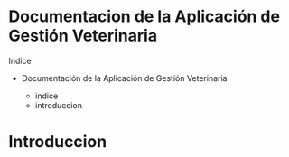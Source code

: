 # Documentacion de la Aplicación de Gestión Veterinaria

Indice

- Documentación de la Aplicación de Gestión Veterinaria

  - indice
  - introduccion
   
# Introduccion


